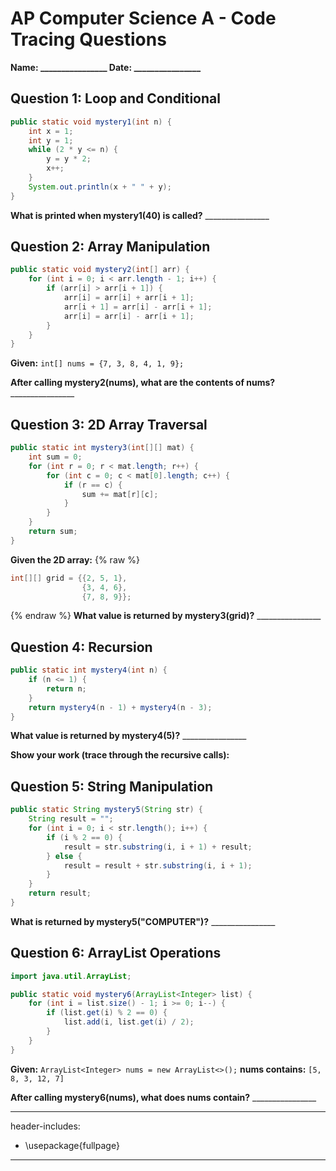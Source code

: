 # AP Computer Science A - Code Tracing Questions

**Name: ________________    Date: ________________**



## Question 1: Loop and Conditional
```java
public static void mystery1(int n) {
    int x = 1;
    int y = 1;
    while (2 * y <= n) {
        y = y * 2;
        x++;
    }
    System.out.println(x + " " + y);
}
```
**What is printed when mystery1(40) is called?** ________________



## Question 2: Array Manipulation
```java
public static void mystery2(int[] arr) {
    for (int i = 0; i < arr.length - 1; i++) {
        if (arr[i] > arr[i + 1]) {
            arr[i] = arr[i] + arr[i + 1];
            arr[i + 1] = arr[i] - arr[i + 1];
            arr[i] = arr[i] - arr[i + 1];
        }
    }
}
```
**Given:** `int[] nums = {7, 3, 8, 4, 1, 9};`

**After calling mystery2(nums), what are the contents of nums?** ________________



## Question 3: 2D Array Traversal
```java
public static int mystery3(int[][] mat) {
    int sum = 0;
    for (int r = 0; r < mat.length; r++) {
        for (int c = 0; c < mat[0].length; c++) {
            if (r == c) {
                sum += mat[r][c];
            }
        }
    }
    return sum;
}
```
**Given the 2D array:**
{% raw %}
```java
int[][] grid = {{2, 5, 1},
                {3, 4, 6},
                {7, 8, 9}};
```
{% endraw %}
**What value is returned by mystery3(grid)?** ________________



## Question 4: Recursion
```java
public static int mystery4(int n) {
    if (n <= 1) {
        return n;
    }
    return mystery4(n - 1) + mystery4(n - 3);
}
```
**What value is returned by mystery4(5)?** ________________

**Show your work (trace through the recursive calls):**



## Question 5: String Manipulation
```java
public static String mystery5(String str) {
    String result = "";
    for (int i = 0; i < str.length(); i++) {
        if (i % 2 == 0) {
            result = str.substring(i, i + 1) + result;
        } else {
            result = result + str.substring(i, i + 1);
        }
    }
    return result;
}
```
**What is returned by mystery5("COMPUTER")?** ________________



## Question 6: ArrayList Operations
```java
import java.util.ArrayList;

public static void mystery6(ArrayList<Integer> list) {
    for (int i = list.size() - 1; i >= 0; i--) {
        if (list.get(i) % 2 == 0) {
            list.add(i, list.get(i) / 2);
        }
    }
}
```
**Given:** `ArrayList<Integer> nums = new ArrayList<>();`
**nums contains:** `[5, 8, 3, 12, 7]`

**After calling mystery6(nums), what does nums contain?** ________________



---
header-includes:
  - \usepackage{fullpage}
---
